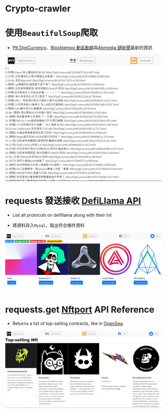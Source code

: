 # Crypto-crawler
# 使用`BeautifulSoup`爬取
* [Ptt DigiCurrency](https://www.ptt.cc/bbs/DigiCurrency/index.html)、[Blocktempo 動區動趨](https://www.blocktempo.com/2023/)與[Abmedia 鏈新聞](https://abmedia.io/blog)最新的資訊

![](ptt.png)
# requests 發送接收 [DefiLlama API](https://defillama.com/docs/api)
* List all protocols on defillama along with their tvl

* 將資料存入`Mysql`，取出符合條件資料

![](defi.png)
# requests.get [Nftport](https://docs.nftport.xyz/reference/retrieve-top-contracts) API Reference
* Returns a list of top-selling contracts, like in [OpenSea](https://opensea.io/rankings).

![](nft.png)
